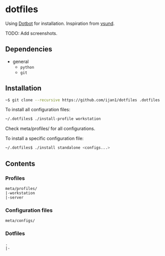# dotfiles

Using [Dotbot](https://github.com/anishathalye/dotbot) for installation.
Inspiration from [vsund](https://github.com/vsund/dotfiles).

TODO: Add screenshots.

## Dependencies
* general
	* `python`
	* `git`

## Installation
```bash
~$ git clone --recursive https://github.com/ijan1/dotfiles .dotfiles
```

To install all configuration files:
```bash
~/.dotfiles$ ./install-profile workstation
```
Check meta/profiles/ for all configurations.

To install a specific configuration file:
```bash
~/.dotfiles$ ./install standalone <configs...>
```

## Contents

### Profiles
```
meta/profiles/
|-workstation
|-server
```
### Configuration files

```
meta/configs/
```

### Dotfiles

```
.
|-
```
